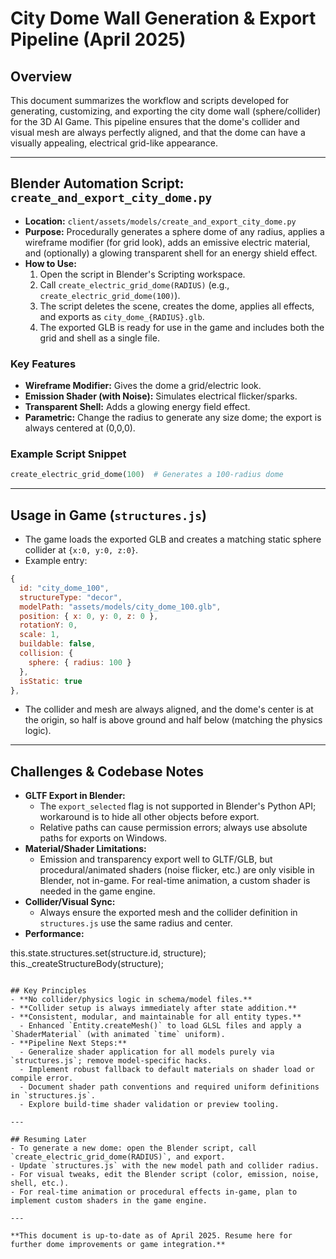 # City Dome Wall Generation & Export Pipeline (April 2025)

## Overview
This document summarizes the workflow and scripts developed for generating, customizing, and exporting the city dome wall (sphere/collider) for the 3D AI Game. This pipeline ensures that the dome's collider and visual mesh are always perfectly aligned, and that the dome can have a visually appealing, electrical grid-like appearance.

---

## Blender Automation Script: `create_and_export_city_dome.py`
- **Location:** `client/assets/models/create_and_export_city_dome.py`
- **Purpose:** Procedurally generates a sphere dome of any radius, applies a wireframe modifier (for grid look), adds an emissive electric material, and (optionally) a glowing transparent shell for an energy shield effect.
- **How to Use:**
  1. Open the script in Blender's Scripting workspace.
  2. Call `create_electric_grid_dome(RADIUS)` (e.g., `create_electric_grid_dome(100)`).
  3. The script deletes the scene, creates the dome, applies all effects, and exports as `city_dome_{RADIUS}.glb`.
  4. The exported GLB is ready for use in the game and includes both the grid and shell as a single file.

### Key Features
- **Wireframe Modifier:** Gives the dome a grid/electric look.
- **Emission Shader (with Noise):** Simulates electrical flicker/sparks.
- **Transparent Shell:** Adds a glowing energy field effect.
- **Parametric:** Change the radius to generate any size dome; the export is always centered at (0,0,0).

### Example Script Snippet
```python
create_electric_grid_dome(100)  # Generates a 100-radius dome
```

---

## Usage in Game (`structures.js`)
- The game loads the exported GLB and creates a matching static sphere collider at `{x:0, y:0, z:0}`.
- Example entry:
```js
{
  id: "city_dome_100",
  structureType: "decor",
  modelPath: "assets/models/city_dome_100.glb",
  position: { x: 0, y: 0, z: 0 },
  rotationY: 0,
  scale: 1,
  buildable: false,
  collision: {
    sphere: { radius: 100 }
  },
  isStatic: true
},
```
- The collider and mesh are always aligned, and the dome's center is at the origin, so half is above ground and half below (matching the physics logic).

---

## Challenges & Codebase Notes
- **GLTF Export in Blender:**
  - The `export_selected` flag is not supported in Blender's Python API; workaround is to hide all other objects before export.
  - Relative paths can cause permission errors; always use absolute paths for exports on Windows.
- **Material/Shader Limitations:**
  - Emission and transparency export well to GLTF/GLB, but procedural/animated shaders (noise flicker, etc.) are only visible in Blender, not in-game. For real-time animation, a custom shader is needed in the game engine.
- **Collider/Visual Sync:**
  - Always ensure the exported mesh and the collider definition in `structures.js` use the same radius and center.
- **Performance:**

this.state.structures.set(structure.id, structure);
this._createStructureBody(structure);
```

## Key Principles
- **No collider/physics logic in schema/model files.**
- **Collider setup is always immediately after state addition.**
- **Consistent, modular, and maintainable for all entity types.**
  - Enhanced `Entity.createMesh()` to load GLSL files and apply a `ShaderMaterial` (with animated `time` uniform).
- **Pipeline Next Steps:**
  - Generalize shader application for all models purely via `structures.js`; remove model-specific hacks.
  - Implement robust fallback to default materials on shader load or compile error.
  - Document shader path conventions and required uniform definitions in `structures.js`.
  - Explore build-time shader validation or preview tooling.

---

## Resuming Later
- To generate a new dome: open the Blender script, call `create_electric_grid_dome(RADIUS)`, and export.
- Update `structures.js` with the new model path and collider radius.
- For visual tweaks, edit the Blender script (color, emission, noise, shell, etc.).
- For real-time animation or procedural effects in-game, plan to implement custom shaders in the game engine.

---

**This document is up-to-date as of April 2025. Resume here for further dome improvements or game integration.**
